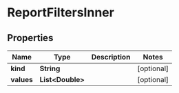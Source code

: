

# ReportFiltersInner


## Properties

| Name | Type | Description | Notes |
|------------ | ------------- | ------------- | -------------|
|**kind** | **String** |  |  [optional] |
|**values** | **List&lt;Double&gt;** |  |  [optional] |



